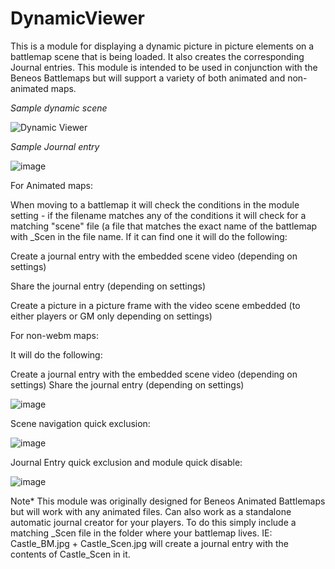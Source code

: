 # DynamicViewer

This is a module for displaying a dynamic picture in picture elements on a battlemap scene that is being loaded. It also creates the corresponding Journal entries. This module is intended to be used in conjunction with the Beneos Battlemaps but will support a variety of both animated and non-animated maps.

*Sample dynamic scene*

![Dynamic Viewer](https://user-images.githubusercontent.com/78631300/204595819-836e7640-e910-42bd-a104-a28e600bd2f5.gif)

*Sample Journal entry*

![image](https://user-images.githubusercontent.com/78631300/204597937-dde84823-49de-4da5-a0b4-335bd93124d6.png)

For Animated maps:

When moving to a battlemap it will check the conditions in the module setting - if the filename matches any of the conditions it will check for a matching "scene" file (a file that matches the exact name of the battlemap with _Scen in the file name. If it can find one it will do the following:

Create a journal entry with the embedded scene video (depending on settings)

Share the journal entry (depending on settings)

Create a picture in a picture frame with the video scene embedded (to either players or GM only depending on settings)

For non-webm maps:

It will do the following:

Create a journal entry with the embedded scene video (depending on settings)
Share the journal entry (depending on settings)

![image](https://user-images.githubusercontent.com/78631300/204563207-3d09e4f5-d0cd-427c-b6a2-2377e3b8331b.png)

Scene navigation quick exclusion:

![image](https://user-images.githubusercontent.com/78631300/193439504-28aece89-96eb-4f40-b1f6-267f711b9413.png)

Journal Entry quick exclusion and module quick disable:

![image](https://user-images.githubusercontent.com/78631300/204562728-804f6cfd-a583-41a3-b7df-f92f3beb4fa4.png)

Note* This module was originally designed for Beneos Animated Battlemaps but will work with any animated files. Can also work as a standalone automatic journal creator for your players. To do this simply include a matching _Scen file in the folder where your battlemap lives. IE: Castle_BM.jpg + Castle_Scen.jpg will create a journal entry with the contents of Castle_Scen in it.
